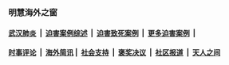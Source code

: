 
### 明慧海外之窗

####  [武汉肺炎](indexes/365.md?t=01260000) &nbsp;|&nbsp;  [迫害案例综述](indexes/328.md?t=01260000) &nbsp;|&nbsp; [迫害致死案例](indexes/277.md?t=01260000)  &nbsp;|&nbsp; [更多迫害案例](indexes/81.md?t=01260000)  &nbsp;|&nbsp; 
####  [时事评论](indexes/251.md?t=01260000) &nbsp;|&nbsp; [海外简讯](indexes/245.md?t=01260000)&nbsp;|&nbsp;  [社会支持](indexes/140.md?t=01260000) &nbsp;|&nbsp; [褒奖决议](indexes/282.md?t=01260000) &nbsp;|&nbsp; [社区报道](indexes/91.md?t=01260000)  &nbsp;|&nbsp; [天人之间](indexes/78.md?t=01260000) 

